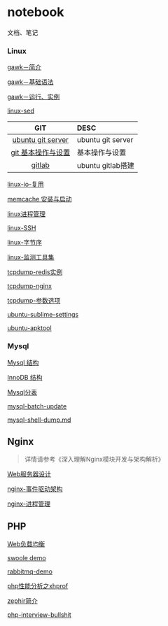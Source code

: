# notebook
文档、笔记

### Linux

[gawk－简介](linux/linux-gawk-1.md "linux-gawk")

[gawk－基础语法](linux/linux-gawk-2.md "linux-gawk")

[gawk－运行、实例](linux/linux-gawk-3.md "linux-gawk")

[linux-sed](linux/linux-sed.md "linux-sed")

| GIT | DESC |
|:------------:|:-------------------------------------|
| [ubuntu git server](linux/linux-git-server.md) | ubuntu git server |
| [git 基本操作与设置](linux/linux-git-1.md) | 基本操作与设置 |
| [gitlab](linux/linux-gitlab.md) | ubuntu gitlab搭建 |



[linux-io-复用](linux/linux-io-%E5%A4%8D%E7%94%A8.md)

[memcache 安装与启动](linux/linux-memcache-1.md)

[linux进程管理](linux/linux-process-1.md)

[linux-SSH](linux/linux-ssh.md)

[linux-字节序](linux/linux-%E5%AD%97%E8%8A%82%E5%BA%8F.md)

[linux-监测工具集](linux/linux-%E7%B3%BB%E7%BB%9F%E7%9B%91%E6%B5%8B%E5%B7%A5%E5%85%B7%E9%9B%86.md)

[tcpdump-redis实例](linux/linux-tcpdump-1.md "linux-tcpdump")

[tcpdump-nginx](linux/linux-tcpdump-2.md "linux-tcpdump")

[tcpdump-参数选项](linux/linux-tcpdump-3.md "linux-tcpdump")

[ubuntu-sublime-settings](linux/ubuntu-sublime.md)

[ubuntu-apktool](ubuntu-apktool.md)

### Mysql

[Mysql 结构](mysql/mysql-1.md)

[InnoDB 结构](mysql/mysql-2.md)

[Mysql分表](mysql/mysql-3.md)

[mysql-batch-update](mysql/mysql-batch-update.md)

[mysql-shell-dump.md](mysql/mysql-shell-dump.md)

## Nginx

> 详情请参考《深入理解Nginx模块开发与架构解析》

[Web服务器设计](nginx/nginx-1.md)

[nginx-事件驱动架构](nginx/nginx-1.md)

[nginx-进程管理](nginx/nginx-3.md)

## PHP

[Web负载均衡](php/load-balancing.md)

[swoole demo](php/swoole_demo)

[rabbitmq-demo](php/php-rabbitmq-demo)

[php性能分析之xhprof](php/php-xhprof.md)

[zephir简介](php/zephir/zephir-1.md)

[php-interview-bullshit](php/php-bullshit.md)
